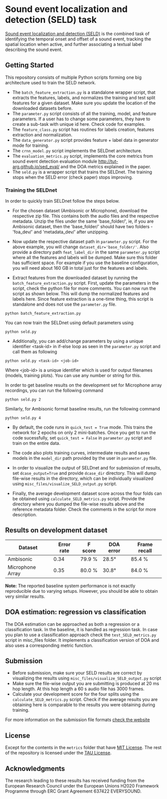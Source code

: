 
# Sound event localization and detection (SELD) task
[Sound event localization and detection (SELD)](https://www.aane.in/research/computational-audio-scene-analysis-casa/sound-event-localization-detection-and-tracking) is the combined task of identifying the temporal onset and offset of a sound event, tracking the spatial location when active, and further associating a textual label describing the sound event.
   
## Getting Started

This repository consists of multiple Python scripts forming one big architecture used to train the SELD network.
* The `batch_feature_extraction.py` is a standalone wrapper script, that extracts the features, labels, and normalizes the training and test split features for a given dataset. Make sure you update the location of the downloaded datasets before.
* The `parameter.py` script consists of all the training, model, and feature parameters. If a user has to change some parameters, they have to create a sub-task with unique id here. Check code for examples.
* The `feature_class.py` script has routines for labels creation, features extraction and normalization.
* The `data_generator.py` script provides feature + label data in generator mode for training.
* The `crnn_model.py` script implements the SELDnet architecture.
* The `evaluation_metrics.py` script, implements the core metrics from sound event detection evaluation module http://tut-arg.github.io/sed_eval/ and the DOA metrics explained in the paper.
* The `seld.py` is a wrapper script that trains the SELDnet. The training stops when the SELD error (check paper) stops improving.


### Training the SELDnet

In order to quickly train SELDnet follow the steps below.

* For the chosen dataset (Ambisonic or Microphone), download the respective zip file. This contains both the audio files and the respective metadata. Unzip the files under the same 'base_folder/', ie, if you are Ambisonic dataset, then the 'base_folder/' should have two folders - 'foa_dev/' and 'metadata_dev/' after unzipping.

* Now update the respective dataset path in `parameter.py` script. For the above example, you will change `dataset_dir='base_folder/'`. Also provide a directory path `feat_label_dir` in the same `parameter.py` script where all the features and labels will be dumped. Make sure this folder has sufficient space. For example if you use the baseline configuration, you will need about 160 GB in total just for the features and labels.

* Extract features from the downloaded dataset by running the `batch_feature_extraction.py` script. First, update the parameters in the script, check the python file for more comments. You can now run the script as shown below. This will dump the normalized features and labels here. Since feature extraction is a one-time thing, this script is standalone and does not use the `parameter.py` file.

```
python batch_feature_extraction.py
```

You can now train the SELDnet using default parameters using
```
python seld.py
```

* Additionally, you can add/change parameters by using a unique identifier \<task-id\> in if-else loop as seen in the `parameter.py` script and call them as following
```
python seld.py <task-id> <job-id>
```
Where \<job-id\> is a unique identifier which is used for output filenames (models, training plots). You can use any number or string for this.

In order to get baseline results on the development set for Microphone array recordings, you can run the following command
```
python seld.py 2
```
Similarly, for Ambisonic format baseline results, run the following command
```
python seld.py 4
```

* By default, the code runs in `quick_test = True` mode. This trains the network for 2 epochs on only 2 mini-batches. Once you get to run the code sucessfully, set `quick_test = False` in `parameter.py` script and train on the entire data.

* The code also plots training curves, intermediate results and saves models in the `model_dir` path provided by the user in `parameter.py` file.

* In order to visualize the output of SELDnet and for submission of results, set `dcase_output=True` and provide `dcase_dir` directory. This will dump file-wise results in the directory, which can be individually visualized using `misc_files/visualize_SELD_output.py` script.

* Finally, the average development dataset score across the four folds can be obtained using `calculate_SELD_metrics.py` script. Provide the directory where you dumped the file-wise results above and the reference metadata folder. Check the comments in the script for more description.

## Results on development dataset


| Dataset | Error rate | F score| DOA error | Frame recall |
| ----| --- | --- | --- | --- |
| Ambisonic | 0.34 | 79.9 % | 28.5&deg; | 85.4 % |
| Microphone Array |0.35 | 80.0 % | 30.8&deg; | 84.0 % |

**Note:** The reported baseline system performance is not exactly reproducible due to varying setups. However, you should be able to obtain very similar results.

## DOA estimation: regression vs classification

The DOA estimation can be approached as both a regression or a classification task. In the baseline, it is handled as regression task. In case you plan to use a classification approach check the `test_SELD_metrics.py` script in misc_files folder. It implements a classification version of DOA and also uses a corresponding metric function.


## Submission

* Before submission, make sure your SELD results are correct by visualizing the results using `misc_files/visualize_SELD_output.py` script
* Make sure the file-wise output you are submitting is produced at 20 ms hop length. At this hop length a 60 s audio file has 3000 frames.
* Calculate your development score for the four splits using the `calculate_SELD_metrics.py` script. Check if the average results you are obtaining here is comparable to the results you were obtaining during training.

For more information on the submission file formats [check the website](http://dcase.community/challenge2019/task-sound-event-localization-and-detection#submission)

## License

Except for the contents in the `metrics` folder that have [MIT License](metrics/LICENSE.md). The rest of the repository is licensed under the [TAU License](LICENSE.md).

## Acknowledgments

The research leading to these results has received funding from the European Research Council under the European Unions H2020 Framework Programme through ERC Grant Agreement 637422 EVERYSOUND.
